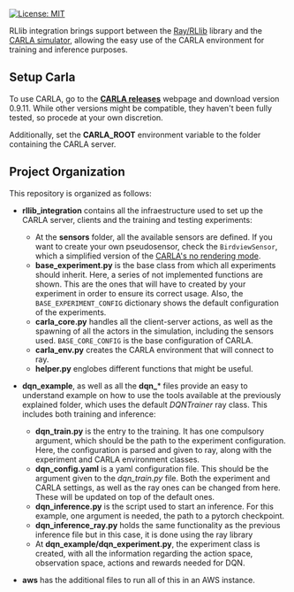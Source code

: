 [![License: MIT](https://img.shields.io/badge/License-MIT-yellow.svg)](https://opensource.org/licenses/MIT)

RLlib integration brings support between the [Ray/RLlib](https://github.com/ray-project/ray) library and the [CARLA simulator](https://github.com/carla-simulator/carla), allowing the easy use of the CARLA environment for training and inference purposes.


## Setup Carla

To use CARLA, go to the [**CARLA releases**](https://github.com/carla-simulator/carla/releases) webpage and download version 0.9.11. While other versions might be compatible, they haven't been fully tested, so procede at your own discretion.

Additionally, set the **CARLA_ROOT** environment variable to the folder containing the CARLA server.

## Project Organization

This repository is organized as follows:

* **rllib_integration** contains all the infraestructure used to set up the CARLA server, clients and the training and testing experiments:
    * At the **sensors** folder, all the available sensors are defined. If you want to create your own pseudosensor, check the `BirdviewSensor`, which a simplified version of the [CARLA's no rendering mode](https://github.com/carla-simulator/carla/blob/master/PythonAPI/examples/no_rendering_mode.py).
    * **base_experiment.py** is the base class from which all experiments should inherit. Here, a series of not implemented functions are shown. This are the ones that will have to created by your experiment in order to ensure its correct usage. Also, the `BASE_EXPERIMENT_CONFIG` dictionary shows the default configuration of the experiments.
    * **carla_core.py** handles all the client-server actions, as well as the spawning of all the actors in the simulation, including the sensors used. `BASE_CORE_CONFIG` is the base configuration of CARLA.
    * **carla_env.py** creates the CARLA environment that will connect to ray.
    * **helper.py** englobes different functions that might be useful.
* **dqn_example**, as well as all the **dqn_*** files provide an easy to understand example on how to use the tools available at the previously explained folder, which uses the default _DQNTrainer_ ray class. This includes both training and inference:
    * **dqn_train.py** is the entry to the training. It has one compulsory argument, which should be the path to the experiment configuration. Here, the configuration is parsed and given to ray, along with the experiment and CARLA environment classes.
    * **dqn_config.yaml** is a yaml configuration file. This should be the argument given to the _dqn_train.py_ file. Both the experiment and CARLA settings, as well as the ray ones can be changed from here. These will be updated on top of the default ones.
    * **dqn_inference.py** is the script used to start an inference. For this example, one argument is needed, the path to a pytorch checkpoint. 
    * **dqn_inference_ray.py** holds the same functionality as the previous inference file but in this case, it is done using the 
    ray library
    * At **dqn_example/dqn_experiment.py**, the experiment class is created, with all the information regarding the action space, observation space, actions and rewards needed for DQN.

* **aws** has the additional files to run all of this in an AWS instance.
